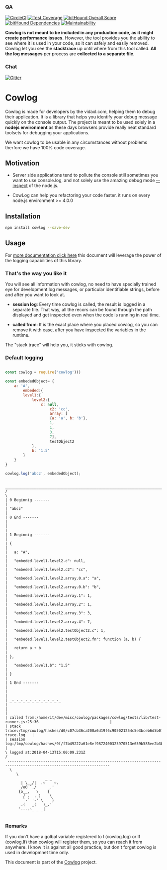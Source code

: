 <!--- destination qa rewrite begin -->
### QA
[![CircleCI](https://circleci.com/gh/vidaxl-com/cowlog/tree/master.svg?style=svg)](https://circleci.com/gh/vidaxl-com/cowlog/tree/master)
[![Test Coverage](https://api.codeclimate.com/v1/badges/d3fce811aecbe5c73ffb/test_coverage)](https://codeclimate.com/github/vidaxl-com/cowlog/test_coverage)
[![bitHound Overall Score](https://www.bithound.io/github/vidaxl-com/cowlog/badges/score.svg)](https://www.bithound.io/github/vidaxl-com/cowlog)
[![bitHound Dependencies](https://www.bithound.io/github/vidaxl-com/cowlog/badges/dependencies.svg)](https://www.bithound.io/github/vidaxl-com/cowlog/master/dependencies/npm)
[![Maintainability](https://api.codeclimate.com/v1/badges/d3fce811aecbe5c73ffb/maintainability)](https://codeclimate.com/github/vidaxl-com/cowlog/maintainability)
<!--- 
[![Known Vulnerabilities](https://snyk.io/test/github/vidaxl-com/cowlog/badge.svg?targetFile=package.json)](https://snyk.io/test/github/vidaxl-com/cowlog?targetFile=package.json)
[![FOSSA Status](https://app.fossa.io/api/projects/git%2Bgithub.com%2Fvidaxl-com%2Fcowlog.svg?type=shield)](https://app.fossa.io/projects/git%2Bgithub.com%2Fvidaxl-com%2Fcowlog?ref=badge_shield)
[![Greenkeeper badge](https://badges.greenkeeper.io/vidaxl-com/cowlog.svg)](https://greenkeeper.io/)
-->
<!--- destination qa rewrite end -->

**Cowlog is not meant to be included in any production code, as it might create
performance issues.** 
However, the tool provides you the ability to see where it is used in your code, 
so it can safely and easily removed. Cowlog let you see the **stacktrace** up until 
where from this tool called. **All the log messages** per process are 
**collected to a separate file**.
<!--- source chat rewrite begin -->
### Chat
[![Gitter](https://badges.gitter.im/Join%20Chat.svg)](https://gitter.im/cowlog/Lobby)
<!--- source chat rewrite end -->
# Cowlog

Cowlog is made for developers by the vidaxl.com, helping them to debug their
application. It is a library that helps you identify your debug message quickly
on the console output. The project is meant to be used solely in a
**nodejs environment** as these days browsers provide really neat standard 
toolsets for debugging your applications.

We want cowlog to be usable in any circumstances without problems therfore we
have 100% code coverage.


## Motivation

- Server side applications tend to pollute the console still sometimes you want
to use console.log, and not solely use the amazing debug mode 
[--inspect](https://nodejs.org/en/docs/inspector/)
of the node.js.

- CowLog can help you refactoring your code faster. it runs on every node.js
environment >= 4.0.0

## Installation
```bash
npm install cowlog --save-dev
```

## Usage
For [more documentation click here](./documentation/logging_functionality.md) 
this document will leverage the power of the logging capabilities of this 
library.

<!--- example begin -->
### That's the way you like it
You will see all information with cowlog, no need to have 
specially trained eye for development log messages, or particular identifiable 
strings, before and after you want to look at. 

- **session log**: Every time cowlog is called, the result is logged in a 
separate file. That way, all the recors can be found through the path displayed 
and get inspected even when the code is running in real time.

- **called from**: It is the exact place where you placed cowlog, so you can 
remove it with ease, after you have inspected the variables in the 
runtime.

The "stack trace" will help you, it sticks with cowlog.
     
### Default logging

```javascript

const cowlog = require('cowlog')()

const embededObject= {
    a: 'A',
        embeded:{
        level1:{
            level2:{
                c: null,
                    c2: 'cc',
                    array: [
                    {a: 'a', b: 'b'},
                    1,
                    1,
                    3,
                    7],
                    testObject2
            },
            b: '1.5'
        }
    }
}

cowlog.log('abcz', embededObject);

```


```
 ____________________________________________________________________________________________________________________
/                                                                                                                    \
| 0 Beginnig -------                                                                                                 |
| "abcz"                                                                                                             |
| 0 End -------                                                                                                      |
|                                                                                                                    |
| 1 Beginnig -------                                                                                                 |
| {                                                                                                                  |
|   a: "A",                                                                                                          |
|   "embeded.level1.level2.c": null,                                                                                 |
|   "embeded.level1.level2.c2": "cc",                                                                                |
|   "embeded.level1.level2.array.0.a": "a",                                                                          |
|   "embeded.level1.level2.array.0.b": "b",                                                                          |
|   "embeded.level1.level2.array.1": 1,                                                                              |
|   "embeded.level1.level2.array.2": 1,                                                                              |
|   "embeded.level1.level2.array.3": 3,                                                                              |
|   "embeded.level1.level2.array.4": 7,                                                                              |
|   "embeded.level1.level2.testObject2.c": 1,                                                                        |
|   "embeded.level1.level2.testObject2.fn": function (a, b) {                                                        |
|   return a + b                                                                                                     |
| },                                                                                                                 |
|   "embeded.level1.b": "1.5"                                                                                        |
| }                                                                                                                  |
| 1 End -------                                                                                                      |
|                                                                                                                    |
| _-_-_-_-_-_-_-_-_-_-_-_                                                                                            |
|                                                                                                                    |
| called from:/home/it/dev/misc/cowlog/packages/cowlog/tests/lib/test-runner.js:25:36                                |
| stack trace:/tmp/cowlog/hashes/d0/c07cb36ca200a6d19f6c905021254c5e3bceb6d5b0f84e5918675d4f5975a3_stack-trace.log   |
| session log:/tmp/cowlog/hashes/9f/f7b49222a61e8ef9872400325970513e659b585ee2b3b6f39e86b4027a242a_session.log       |
\ logged at:2018-04-13T15:00:09.231Z                                                                                 /
 --------------------------------------------------------------------------------------------------------------------
  \
     \
                  _ _
       | \__/|  .~    ~.
       /oO `./      .'
      {o__,   \    {
        / .  . )    \
        `-` '-' \    }
       .(   _(   )_.'
      '---.~_ _ _|
                                                     
```

<!--- example end -->

### Remarks

If you don't have a golbal variable registered to l (cowlog.log) or lf
(cowlog.lf) than cowlog will register them, so you can reach it from anywhere.
I know it is against all good practice, but don't forget cowlog is used in
developmnet time only.

<!--- source part of cowlog begin -->
This document is part of the [Cowlog](https://github.com/vidaxl-com/cowlog) project. 
<!--- source part of cowlog end -->
